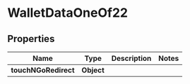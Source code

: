 

# WalletDataOneOf22


## Properties

| Name | Type | Description | Notes |
|------------ | ------------- | ------------- | -------------|
|**touchNGoRedirect** | **Object** |  |  |



